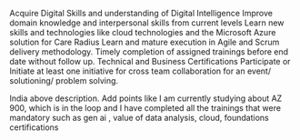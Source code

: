 Acquire Digital Skills and understanding of Digital Intelligence Improve domain knowledge and interpersonal skills from current levels Learn new skills and technologies like cloud technologies and the Microsoft Azure solution for Care Radius Learn and mature execution in Agile and Scrum delivery methodology. Timely completion of assigned trainings before end date without follow up. Technical and Business Certifications Participate or Initiate at least one initiative for cross team collaboration for an event/ solutioning/ problem solving.

India above description. Add points like I am currently studying about AZ 900, which is in the loop and I have completed all the trainings that were mandatory such as gen ai , value of data analysis, cloud, foundations certifications